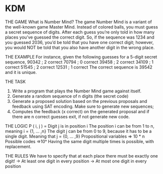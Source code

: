 # KDM

THE GAME
What is Number Mind?
The game Number Mind is a variant of the well-known game Master Mind.
Instead of colored balls, you must guess a secret sequence of digits. After
each guess you’re only told in how many places you’ve guessed the correct digit.
So, if the sequence was 1234 and you guessed 2036, you’d be told that you have
one correct digit; however, you would NOT be told that you also have another
digit in the wrong place.

THE EXAMPLE
For instance, given the following guesses for a 5-digit secret sequence,
90342 ; 2 correct
70794 ; 0 correct
39458 ; 2 correct
34109 ; 1 correct
51545 ; 2 correct
12531 ; 1 correct
The correct sequence is 39542 and it is unique.

THE TASK
1. Write a program that plays the Number Mind game against itself.
2. Generate a random sequence of n digits (the secret code)
3. Generate a proposed solution based on the previous proposals
and feedback using SAT encoding. Make sure to generate new
sequences;
4. Computes the feedback (x correct) on the generated proposal and
if there are n correct guesses exit, if not generate new code.

THE LOGIC
P ( i, j ) = Digit j is in position i
The position i can be from 1 to n, meaning i = {1, … ,n}
The digit j can be from 0 to 9, because it has to be a single digit.
Meaning that j = {0, … ,9}
Propositional variables => 10 * n
Possible codes =>10ⁿ
Having the same digit multiple times is possible, with replacement.

THE RULES
We have to specify that at each place there must be exactly one
digit!
→ At least one digit in every position
→ At most one digit in every position
